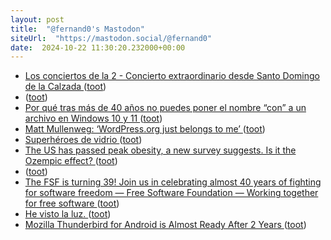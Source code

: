 ```yaml
---
layout: post
title:  "@fernand0's Mastodon"
siteUrl:  "https://mastodon.social/@fernand0"
date:  2024-10-22 11:30:20.232000+00:00
---
```

*  [Los conciertos de la 2 - Concierto extraordinario desde Santo Domingo de la Calzada ](https://www.rtve.es/play/videos/los-conciertos-de-la-2/extraordinario-desde-santo-domingo-calzada/16257295) ([toot](https://mastodon.social/@fernand0/113350844103457279))
*  [ ](https://mastodon.social/@BurpBlog) ([toot](https://mastodon.social/@fernand0/113350641825831691))
*  [Por qué tras más de 40 años no puedes poner el nombre “con” a un archivo en Windows 10 y 11 ](https://www.genbeta.com/a-fondo/que-40-anos-no-puedes-poner-nombre-a-archivo-windows-10-1) ([toot](https://mastodon.social/@fernand0/113350553337737830))
*  [Matt Mullenweg: ‘WordPress.org just belongs to me’ ](https://www.theverge.com/2024/10/4/24262232/matt-mullenweg-wordpress-org-wp-engin) ([toot](https://mastodon.social/@fernand0/113350438884326904))
*  [Superhéroes de vidrio ](https://www.flickr.com/photos/fernand0/54052307550) ([toot](https://mastodon.social/@fernand0/113350187634003042))
*  [The US has passed peak obesity, a new survey suggests. Is it the Ozempic effect? ](https://www.independent.co.uk/news/health/obesity-rates-us-ozempic-weight-loss-b2624064.htm) ([toot](https://mastodon.social/@fernand0/113350163602474339))
*  [ ](https://mastodon.social/@BurpBlog) ([toot](https://mastodon.social/@fernand0/113350121076799294))
*  [The FSF is turning 39! Join us in celebrating almost 40 years of fighting for software freedom — Free Software Foundation — Working together for free software ](https://www.fsf.org/blogs/community/fsf-turns-3) ([toot](https://mastodon.social/@fernand0/113349141784948629))
*  [He visto la luz. ](https://avecesunafoto.wordpress.com/2024/10/21/he-visto-la-luz-29) ([toot](https://mastodon.social/@fernand0/113348475071365007))
*  [Mozilla Thunderbird for Android is Almost Ready After 2 Years ](https://news.itsfoss.com/thunderbird-for-android-beta) ([toot](https://mastodon.social/@fernand0/113348460853317083))
